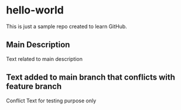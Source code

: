 # hello-world

This is just a sample repo created to learn GitHub.

## Main Description

Text related to main description

## Text added to main branch that conflicts with feature branch

Conflict Text for testing purpose only

